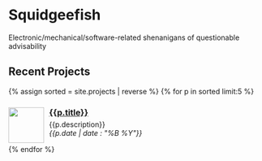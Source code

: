 # Squidgeefish

Electronic/mechanical/software-related shenanigans of questionable advisability

## Recent Projects

{% assign sorted = site.projects | reverse %}
{% for p in sorted limit:5 %}
<div style="clear:both; margin-bottom:15px">
    <img style="float:left; height:70px; margin-right:10px" src="/assets/{{p.slug}}/thumbnail.jpg"/>
    <div>
        <h3 style="margin-bottom:5px"><a href="{{p.id}}">{{p.title}}</a></h3>
        {{p.description}} <br>
        <i>{{p.date | date : "%B %Y"}}</i>
    </div>
</div>
{% endfor %}


